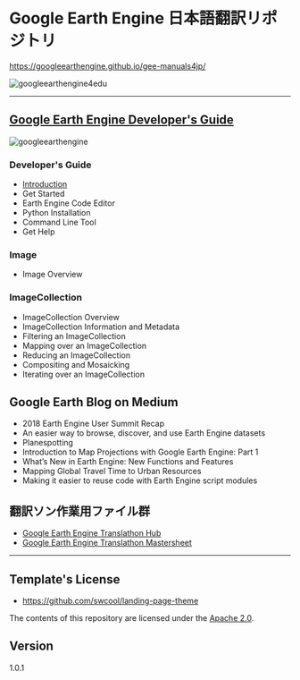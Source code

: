 # Google Earth Engine 日本語翻訳リポジトリ

https://googleearthengine.github.io/gee-manuals4jp/

![googleearthengine4edu](https://user-images.githubusercontent.com/416977/48591832-05afd180-e989-11e8-9a95-941d4d67be8d.jpg)

---

## [Google Earth Engine Developer's Guide](https://developers.google.com/earth-engine/)
![googleearthengine](https://user-images.githubusercontent.com/416977/48591842-0b0d1c00-e989-11e8-9263-4ee7116c327f.png)

### Developer's Guide
* [Introduction](developersguide/introduction.md)
* Get Started
* Earth Engine Code Editor
* Python Installation
* Command Line Tool
* Get Help

### Image
* Image Overview

### ImageCollection
* ImageCollection Overview
* ImageCollection Information and Metadata
* Filtering an ImageCollection
* Mapping over an ImageCollection
* Reducing an ImageCollection
* Compositing and Mosaicking
* Iterating over an ImageCollection


## Google Earth Blog on Medium
* 2018 Earth Engine User Summit Recap
* An easier way to browse, discover, and use Earth Engine datasets
* Planespotting
* Introduction to Map Projections with Google Earth Engine: Part 1
* What’s New in Earth Engine: New Functions and Features
* Mapping Global Travel Time to Urban Resources
* Making it easier to reuse code with Earth Engine script modules


## 翻訳ソン作業用ファイル群
 - [Google Earth Engine Translathon Hub](https://docs.google.com/spreadsheets/d/1paJh0lIqi3CYQkvaBIb2Iu9dOTSAWK6xfZdSPG19otw/edit#gid=0)
 - [Google Earth Engine Translathon Mastersheet](https://docs.google.com/document/d/1xFFZUjpdg35ubVi_KmXhHLltvbhpOdUFswOUvO7bgac/edit)
 

---

## Template's License
* https://github.com/swcool/landing-page-theme

The contents of this repository are licensed under the [Apache
2.0](http://www.apache.org/licenses/LICENSE-2.0.html).

## Version
1.0.1
